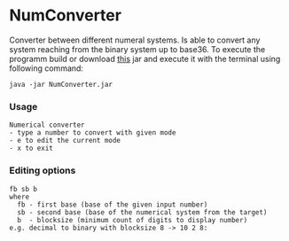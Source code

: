 # NumConverter
Converter between different numeral systems. Is able to convert any system reaching from the binary system up to base36. To execute the programm build or download [this](https://github.com/derMacon/NumConverter/blob/master/NumConverter.jar) jar and execute it with the terminal using following command: 

`java -jar NumConverter.jar`

### Usage
```
Numerical converter
- type a number to convert with given mode
- e to edit the current mode
- x to exit
```

### Editing options
```
fb sb b
where
  fb - first base (base of the given input number)
  sb - second base (base of the numerical system from the target)
  b  - blocksize (minimum count of digits to display number)
e.g. decimal to binary with blocksize 8 -> 10 2 8: 
```
